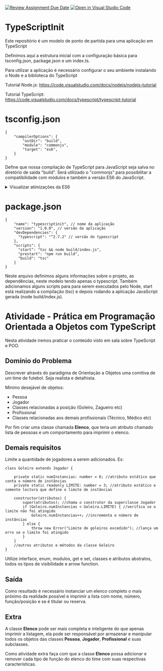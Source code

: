 [![Review Assignment Due Date](https://classroom.github.com/assets/deadline-readme-button-8d59dc4de5201274e310e4c54b9627a8934c3b88527886e3b421487c677d23eb.svg)](https://classroom.github.com/a/1BW9N2Sv)
[![Open in Visual Studio Code](https://classroom.github.com/assets/open-in-vscode-c66648af7eb3fe8bc4f294546bfd86ef473780cde1dea487d3c4ff354943c9ae.svg)](https://classroom.github.com/online_ide?assignment_repo_id=10702965&assignment_repo_type=AssignmentRepo)

# TypeScriptInit

Este repositório é um modelo de ponto de partida para uma aplicação em TypeScript

Definimos aqui a estrutura inicial com a configuração básica para tsconfig.json, package.json e um
index.ts.

Para utilizar a aplicação é necessário configurar o seu ambiente instalando o Node e a biblioteca do
TypeScript

Tutorial Node.js: https://code.visualstudio.com/docs/nodejs/nodejs-tutorial

Tutorial TypeScript: https://code.visualstudio.com/docs/typescript/typescript-tutorial

# tsconfig.json

```
{
    "compilerOptions": {
        "outDir": "build",
        "module": "commonjs",
        "target": "es6",
    }
}
```

Define que nossa compilação de TypeScript para JavaScript seja salva no diretório de saída "build".
Será utilizado o "commonjs" para possibilitar a compatibilidade com módulos e também a versão ES6 do
JavaScript.

<details>
<summary>Visualizar atimizações da ES6</summary>

- As funções de seta (arrow functions), que permitem escrever funções mais concisas e elegantes, sem
  a necessidade de usar a palavra-chave function ou o contexto this.
- As literais de modelo (template literals), que permitem criar strings com interpolação de
  variáveis e expressões, usando acentos graves (`) em vez de aspas.
- A destruição de objetos e arrays (destructuring), que permite extrair valores de objetos e arrays
  e atribuí-los a variáveis de forma simples e rápida.
- Os parâmetros padrão (default parameters), que permitem definir valores pré-definidos para os
  parâmetros das funções, evitando erros quando eles não são fornecidos.
- As palavras-chave let e const, que permitem declarar variáveis com escopo de bloco, evitando
  problemas com o hoisting e a reatribuição indevida.
- Os iteradores e o laço for…of, que permitem percorrer objetos iteráveis (como arrays, strings,
  maps, sets, etc.) de forma mais fácil e intuitiva.
- As classes, que permitem criar objetos com herança, construtores, métodos e propriedades
estáticas, usando uma sintaxe mais clara e familiar.
</details>

# package.json

```
{
    "name": "typescriptinit", // nome da aplicação
    "version": "1.0.0", // versão da aplicação
    "devDependencies": {
      "typescript": "^2.7.2" // versão do typescript
    },
    "scripts": {
      "start": "tsc && node build/index.js",
      "prestart": "npm run build",
      "build": "tsc"
    }
}
```

Neste arquivo definimos alguns informações sobre o projeto, as dependências, neste modelo tendo
apenas o typescript. Também adicionamos alguns scripts para para serem executados pelo Node, start
está realizando a compilação (tsc) e depois rodando a aplicação JavaScript gerada (node
build/index.js).

# Atividade - Prática em Programação Orientada a Objetos com TypeScript

Nesta atividade iremos praticar o conteúdo visto em sala sobre TypeScript e POO.

## Domínio do Problema

Descrever através do paradigma de Orientação a Objetos uma comitiva de um time de futebol. Seja
realista e detalhista.

Mínimo desejável de objetos:

- Pessoa
- Jogador
- Classes relacionadas a posição (Goleiro, Zagueiro etc)
- Profissional
- Classes relacionadas aos demais profissionais (Técnico, Médico etc)

Por fim criar uma classe chamada **Elenco**, que teria um atributo chamado lista de pessoas e um
comportamento para imprimir o elenco.

## Demais requisitos

Limite a quantidade de jogadores a serem adicionados. Ex:

```
class Goleiro extends Jogador {

    private static numInstancias: number = 0; //atributo estático que conta o número de instâncias
    private static readonly LIMITE: number = 3; //atributo estático e somente leitura que define o limite de instâncias

    constructor(atributos) {
        super(atributos); //chama o construtor da superclasse Jogador
        if (Goleiro.numInstancias < Goleiro.LIMITE) { //verifica se o limite não foi atingido
            Goleiro.numInstancias++; //incrementa o número de instâncias
        } else {
            throw new Error("Limite de goleiros excedido"); //lança um erro se o limite foi atingido
        }
    }
    //outros atributos e métodos da classe Goleiro
}
```

Utilize interface, enum, modulos, get e set, classes e atributos abstratos, todos os tipos de
visibilidade e arrow function.

## Saída

Como resultado é necessário instanciar um elenco completo o mais próximo da realidade possível e
imprimir a lista com nome, número, função/posição e se é titular ou reserva.

## Extra

A classe **Elenco** pode ser mais completa e inteligente do que apenas imprimir a listagem, ela pode
ser responsável por armazenar e manipular todos os objetos das classes **Pessoa**, **Jogador**,
**Profissional** e suas subclasses.

Como atividade extra faça com que a classe **Elenco** possa adicionar e remover cada tipo de função
do elenco do time com suas respectivas características.
